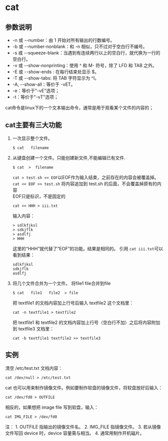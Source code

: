 # cat

## 参数说明

* -n 或 --number：由 1 开始对所有输出的行数编号。
* -b 或 --number-nonblank：和 -n 相似，只不过对于空白行不编号。
* -s 或 --squeeze-blank：当遇到有连续两行以上的空白行，就代换为一行的空白行。
* -v 或 --show-nonprinting：使用 ^ 和 M- 符号，除了 LFD 和 TAB 之外。
* -E 或 --show-ends : 在每行结束处显示 $。
* -T 或 --show-tabs: 将 TAB 字符显示为 ^I。
* -A, --show-all：等价于 -vET。
* -e：等价于"-vE"选项；
* -t：等价于"-vT"选项；

cat命令是linux下的一个文本输出命令，通常是用于观看某个文件的内容的；

## cat主要有三大功能

1. 一次显示整个文件。

   ```text
   $ cat   filename
   ```

2. 从键盘创建一个文件。只能创建新文件,不能编辑已有文件.

   ```text
   $ cat  >  filename
   ```

   `cat > test.sh << EOF`以EOF作为输入结束，之前存在的内容会被覆盖掉。  
   `cat << EOF >> test.sh` 将内容追加到 test.sh 的后面，不会覆盖掉原有的内容  
   EOF只是标识，不是固定的

   ```text
   cat << HHH > iii.txt
   ```

   输入内容：

   ```text
   > sdlkfjksl
   > sdkjflk
   > asdlfj
   > HHH
   ```

   这里的“HHH”就代替了“EOF”的功能。结果是相同的。 引用 `cat iii.txt`可以看到结果：

   ```text
   sdlkfjksl  
   sdkjflk  
   asdlfj
   ```

3. 将几个文件合并为一个文件。 将file1 file合并到file

   ```text
   $ cat   file1   file2  > file
   ```

   把 textfile1 的文档内容加上行号后输入 textfile2 这个文档里：

   ```text
   cat -n textfile1 > textfile2
   ```

   把 textfile1 和 textfile2 的文档内容加上行号（空白行不加）之后将内容附加到 textfile3 文档里：

   ```text
   cat -b textfile1 textfile2 >> textfile3
   ```

## 实例

清空 /etc/test.txt 文档内容：

```text
cat /dev/null > /etc/test.txt
```

cat 也可以用来制作镜像文件。例如要制作软盘的镜像文件，将软盘放好后输入：

```text
cat /dev/fd0 > OUTFILE
```

相反的，如果想把 image file 写到软盘，输入：

```text
cat IMG_FILE > /dev/fd0
```

注： 1. OUTFILE 指输出的镜像文件名。 2. IMG\_FILE 指镜像文件。 3. 若从镜像文件写回 device 时，device 容量需与相当。 4. 通常用制作开机磁片。

